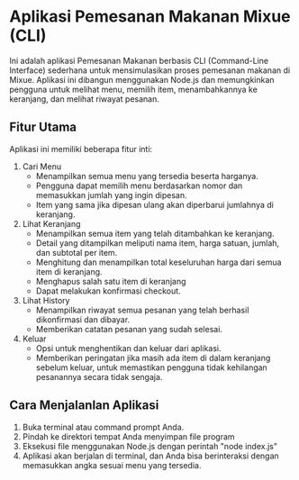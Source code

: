 # Aplikasi Pemesanan Makanan Mixue (CLI)

Ini adalah aplikasi Pemesanan Makanan berbasis CLI (Command-Line Interface) sederhana untuk mensimulasikan proses pemesanan makanan di Mixue. Aplikasi ini dibangun menggunakan Node.js dan memungkinkan pengguna untuk melihat menu, memilih item, menambahkannya ke keranjang, dan melihat riwayat pesanan.

## Fitur Utama

Aplikasi ini memiliki beberapa fitur inti:

1. Cari Menu
   - Menampilkan semua menu yang tersedia beserta harganya.
   - Pengguna dapat memilih menu berdasarkan nomor dan memasukkan jumlah yang ingin dipesan.
   - Item yang sama jika dipesan ulang akan diperbarui jumlahnya di keranjang.
2. Lihat Keranjang
   - Menampilkan semua item yang telah ditambahkan ke keranjang.
   - Detail yang ditampilkan meliputi nama item, harga satuan, jumlah, dan subtotal per item.
   - Menghitung dan menampilkan total keseluruhan harga dari semua item di keranjang.
   - Menghapus salah satu item di keranjang
   - Dapat melakukan konfirmasi checkout.
3. Lihat History
   - Menampilkan riwayat semua pesanan yang telah berhasil dikonfirmasi dan dibayar.
   - Memberikan catatan pesanan yang sudah selesai.
4. Keluar
   - Opsi untuk menghentikan dan keluar dari aplikasi.
   - Memberikan peringatan jika masih ada item di dalam keranjang sebelum keluar, untuk memastikan pengguna tidak kehilangan pesanannya secara tidak sengaja.

## Cara Menjalanlan Aplikasi

1. Buka terminal atau command prompt Anda.
2. Pindah ke direktori tempat Anda menyimpan file program
3. Eksekusi file menggunakan Node.js dengan perintah "node index.js"
4. Aplikasi akan berjalan di terminal, dan Anda bisa berinteraksi dengan memasukkan angka sesuai menu yang tersedia.
